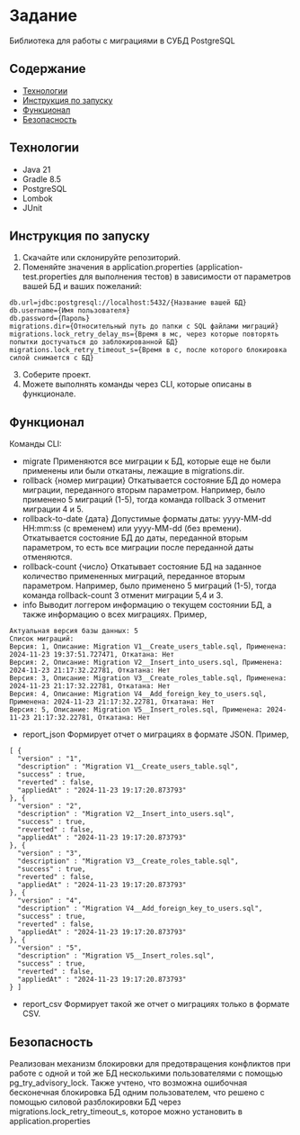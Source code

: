 # Задание
Библиотека для работы с миграциями в СУБД PostgreSQL
## Содержание 
- [Технологии](#технологии)
- [Инструкция по запуску](#инструкция-по-запуску)
- [Функционал](#Функционал)
- [Безопасность](#Безопасность)
## Технологии
- Java 21
- Gradle 8.5
- PostgreSQL
- Lombok
- JUnit
## Инструкция по запуску
1. Скачайте или склонируйте репозиторий.
2. Поменяйте значения в application.properties (application-test.properties для выполнения тестов) в зависимости от параметров вашей БД и ваших пожеланий:
```
db.url=jdbc:postgresql://localhost:5432/{Название вашей БД}
db.username={Имя пользователя}
db.password={Пароль}
migrations.dir={Относительный путь до папки с SQL файлами миграций}
migrations.lock_retry_delay_ms={Время в мс, через которые повторять попытки достучаться до заблокированной БД}
migrations.lock_retry_timeout_s={Время в с, после которого блокировка силой снимается с БД}
```
3. Соберите проект.
4. Можете выполнять команды через CLI, которые описаны в функционале.
## Функционал
Команды CLI:
- migrate
Применяются все миграции к БД, которые еще не были применены или были откатаны, лежащие в migrations.dir.
- rollback {номер миграции}
  Откатывается состояние БД до номера миграции, переданного вторым параметром. Например, было применено 5 миграций (1-5), тогда команда rollback 3 отменит миграции 4 и 5. 
- rollback-to-date {дата}
  Допустимые форматы даты: yyyy-MM-dd HH:mm:ss (с временем) или yyyy-MM-dd (без времени). Откатывается состояние БД до даты, переданной вторым параметром, то есть все миграции после переданной даты отменяются.
- rollback-count {число}
  Откатывает состояние БД на заданное количество примененных миграций, переданное вторым параметром. Например, было применено 5 миграций (1-5), тогда команда rollback-count 3 отменит миграции 5,4 и 3. 
- info 
  Выводит логгером информацию о текущем состоянии БД, а также информацию о всех миграциях. Пример,
```
Актуальная версия базы данных: 5
Список миграций:
Версия: 1, Описание: Migration V1__Create_users_table.sql, Применена: 2024-11-23 19:37:51.727471, Откатана: Нет
Версия: 2, Описание: Migration V2__Insert_into_users.sql, Применена: 2024-11-23 21:17:32.22781, Откатана: Нет
Версия: 3, Описание: Migration V3__Create_roles_table.sql, Применена: 2024-11-23 21:17:32.22781, Откатана: Нет
Версия: 4, Описание: Migration V4__Add_foreign_key_to_users.sql, Применена: 2024-11-23 21:17:32.22781, Откатана: Нет
Версия: 5, Описание: Migration V5__Insert_roles.sql, Применена: 2024-11-23 21:17:32.22781, Откатана: Нет
```
- report_json
  Формирует отчет о миграциях в формате JSON. Пример,
```
[ {
  "version" : "1",
  "description" : "Migration V1__Create_users_table.sql",
  "success" : true,
  "reverted" : false,
  "appliedAt" : "2024-11-23 19:17:20.873793"
}, {
  "version" : "2",
  "description" : "Migration V2__Insert_into_users.sql",
  "success" : true,
  "reverted" : false,
  "appliedAt" : "2024-11-23 19:17:20.873793"
}, {
  "version" : "3",
  "description" : "Migration V3__Create_roles_table.sql",
  "success" : true,
  "reverted" : false,
  "appliedAt" : "2024-11-23 19:17:20.873793"
}, {
  "version" : "4",
  "description" : "Migration V4__Add_foreign_key_to_users.sql",
  "success" : true,
  "reverted" : false,
  "appliedAt" : "2024-11-23 19:17:20.873793"
}, {
  "version" : "5",
  "description" : "Migration V5__Insert_roles.sql",
  "success" : true,
  "reverted" : false,
  "appliedAt" : "2024-11-23 19:17:20.873793"
} ]
```
- report_csv
  Формирует такой же отчет о миграциях только в формате CSV. 
## Безопасность
Реализован механизм блокировки для предотвращения конфликтов при работе с одной и той же БД несколькими пользователями с помощью pg_try_advisory_lock. Также учтено, что возможна ошибочная бесконечная блокировка БД одним пользователем, что решено с помощью силовой разблокировки БД через migrations.lock_retry_timeout_s, которое можно установить в application.properties
